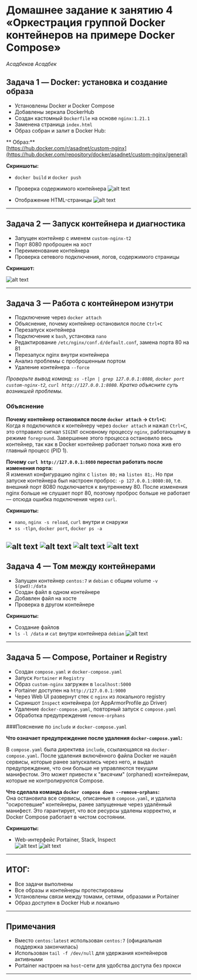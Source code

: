 # Домашнее задание к занятию 4 «Оркестрация группой Docker контейнеров на примере Docker Compose»

*Асадбеков Асадбек*

## Задача 1 — Docker: установка и создание образа

- Установлены Docker и Docker Compose  
- Добавлены зеркала DockerHub  
- Создан кастомный `Dockerfile` на основе `nginx:1.21.1`  
- Заменена страница `index.html`  
- Образ собран и залит в Docker Hub:

** Образ:**  
[https://hub.docker.com/r/asadnet/custom-nginx](https://hub.docker.com/repository/docker/asadnet/custom-nginx/general)

**Скриншоты:**  
- `docker build` и `docker push`

- Проверка содержимого контейнера
![alt text](https://github.com/asad-bekov/hw-20/raw/main/img/1.png)

- Отображение HTML-страницы
![alt text](https://github.com/asad-bekov/hw-20/raw/main/img/2.png)

---

## Задача 2 — Запуск контейнера и диагностика

- Запущен контейнер с именем `custom-nginx-t2`  
- Порт 8080 проброшен на хост  
- Переименование контейнера  
- Проверка сетевого подключения, логов, содержимого страницы

**Скриншот:**  

![alt text](https://github.com/asad-bekov/hw-20/raw/main/img/3.png)

---

## Задача 3 — Работа с контейнером изнутри

- Подключение через `docker attach`  
- Объяснение, почему контейнер остановился после `Ctrl+C`  
- Перезапуск контейнера  
- Подключение к `bash`, установка `nano`  
- Редактирование `/etc/nginx/conf.d/default.conf`, замена порта 80 на 81  
- Перезапуск nginx внутри контейнера  
- Анализ проблемы с проброшенным портом  
- Удаление контейнера `--force`
  
*Проверьте вывод команд: `ss -tlpn | grep 127.0.0.1:8080`, `docker port custom-nginx-t2`, `curl http://127.0.0.1:8080`. Кратко объясните суть возникшей проблемы.*

### Объяснение

**Почему контейнер остановился после `docker attach` → `Ctrl+C`:**  
Когда я подключился к контейнеру через `docker attach` и нажал `Ctrl+C`, это отправило сигнал `SIGINT` основному процессу `nginx`, работающему в режиме `foreground`. Завершение этого процесса остановило весь контейнер, так как в Docker контейнер работает только пока жив его главный процесс (PID 1).

**Почему `curl http://127.0.0.1:8080` перестал работать после изменения порта:**  
Я изменил конфигурацию nginx с `listen 80;` на `listen 81;`. Но при запуске контейнера был настроен проброс: `-p 127.0.0.1:8080:80`, т.е. внешний порт 8080 подключается к внутреннему 80. После изменения nginx больше не слушает порт 80, поэтому проброс больше не работает — отсюда ошибка подключения через `curl`.

**Скриншоты:**  
- `nano`, `nginx -s reload`, `curl` внутри и снаружи  
- `ss -tlpn`, `docker port`, `docker ps -a`

![alt text](https://github.com/asad-bekov/hw-20/raw/main/img/3.png)
![alt text](https://github.com/asad-bekov/hw-20/raw/main/img/4.png)
![alt text](https://github.com/asad-bekov/hw-20/raw/main/img/5.png)
![alt text](https://github.com/asad-bekov/hw-20/raw/main/img/6.png)
---

## Задача 4 — Том между контейнерами

- Запущен контейнер `centos:7` и `debian` с общим volume `-v $(pwd):/data`  
- Создан файл в одном контейнере  
- Добавлен файл на хосте  
- Проверка в другом контейнере

**Скриншоты:**  
- Создание файлов
- `ls -l /data` и `cat` внутри контейнера `debian`
![alt text](https://github.com/asad-bekov/hw-20/raw/main/img/6.png)
---

## Задача 5 — Compose, Portainer и Registry

- Создан `compose.yaml` и `docker-compose.yaml`  
- Запуск `Portainer` и `Registry`  
- Образ `custom-nginx` загружен в `localhost:5000`  
- Portainer доступен на `http://127.0.0.1:9000`  
- Через Web UI развернут стек с `nginx` из локального registry  
- Скриншот `Inspect` контейнера (от AppArmorProfile до Driver)  
- Удаление `docker-compose.yaml`, повторный запуск с `compose.yaml`  
- Обработка предупреждения `remove-orphans`

###Пояснение по `include` и `docker-compose.yaml`

**Что означает предупреждение после удаления `docker-compose.yaml`:**  

В `compose.yaml` была директива `include`, ссылающаяся на `docker-compose.yaml`. После удаления включённого файла Docker не нашёл сервисы, которые ранее запускались через него, и выдал предупреждение, что они больше не управляются текущим манифестом. Это может привести к "висячим" (orphaned) контейнерам, которые не контролируются Compose.

**Что сделала команда `docker compose down --remove-orphans`:**  
Она остановила все сервисы, описанные в `compose.yaml`, и удалила "осиротевшие" контейнеры, ранее запущенные через удалённый манифест. Это гарантирует, что все ресурсы удалены корректно, и Docker Compose работает в чистом состоянии.

**Скриншоты:**  

- Web-интерфейс Portainer, Stack, Inspect  
![alt text](https://github.com/asad-bekov/hw-20/raw/main/img/7.png)
![alt text](https://github.com/asad-bekov/hw-20/raw/main/img/8.png)
---

## ИТОГ:

- Все задачи выполнены  
- Все образы и контейнеры протестированы  
- Установлены связи между томами, сетями, образами и Portainer  
- Образ доступен в Docker Hub и локально

---

## Примечания

- Вместо `centos:latest` использован `centos:7` (официальная поддержка закончилась)
- Использован `tail -f /dev/null` для удержания контейнеров активными
- Portainer настроен на `host`-сети для удобства доступа без прокси

---
